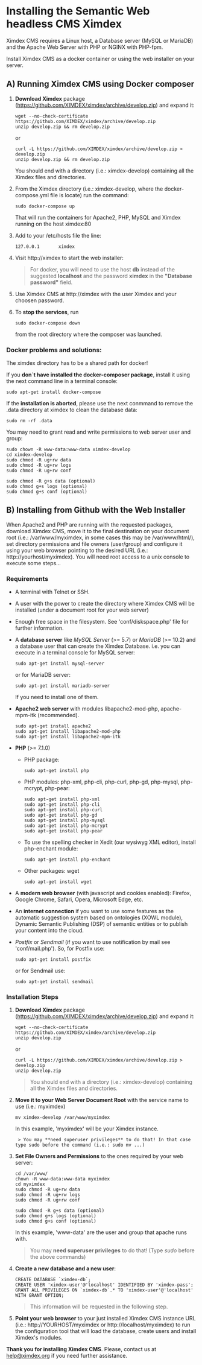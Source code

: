 # Installing the Semantic Web headless CMS Ximdex

Ximdex CMS requires a Linux host, a Database server (MySQL or MariaDB) and the Apache Web Server with PHP or NGINX with PHP-fpm.

Install Ximdex CMS as a docker container or using the web installer on your server.

## A) Running Ximdex CMS using Docker composer

1. **Download Ximdex** package (https://github.com/XIMDEX/ximdex/archive/develop.zip) and expand it:

	```
  	wget --no-check-certificate https://github.com/XIMDEX/ximdex/archive/develop.zip
	unzip develop.zip && rm develop.zip
  	```
	or
	```
  	curl -L https://github.com/XIMDEX/ximdex/archive/develop.zip > develop.zip
	unzip develop.zip && rm develop.zip
  	```
  	
	You should end with a directory (i.e.: ximdex-develop) containing all the Ximdex files and directories.


2. From the Ximdex directory (i.e.: ximdex-develop, where the docker-compose.yml file is locate) run the command:
    ```
	sudo docker-compose up
    ```
    That will run the containers for Apache2, PHP, MySQL and Ximdex running on the host ximdex:80 
	
3. Add to your /etc/hosts file the line:
	```
	127.0.0.1		ximdex
	```    

4. Visit http://ximdex to start the web installer:
    
    > For docker, you will need to use the host **db** instead of the suggested **localhost** and the password **ximdex** in the **"Database password"** field.

5. Use Ximdex CMS at http://ximdex with the user Ximdex and your choosen password.

6. To **stop the services**, run
	```
	sudo docker-compose down
	```
	from the root directory where the composer was launched.


### Docker problems and solutions:

The ximdex directory has to be a shared path for docker!
	    
If you **don´t have installed the docker-composer package**, install it using the next command line in a terminal console:
	    
```
sudo apt-get install docker-compose
```
	
If the **installation is aborted**, please use the next conmmand to remove the .data directory at ximdex to clean the database data:
```
sudo rm -rf .data
```
	
You may need to grant read and write permissions to web server user and group:
	
```
sudo chown -R www-data:www-data ximdex-develop
cd ximdex-develop
sudo chmod -R ug+rw data
sudo chmod -R ug+rw logs
sudo chmod -R ug+rw conf

sudo chmod -R g+s data (optional)
sudo chmod g+s logs (optional)
sudo chmod g+s conf (optional)
```
	
## B) Installing from Github with the Web Installer
When Apache2 and PHP are running with the requested packages, download Ximdex CMS, move it to the final destination on your document root (i.e.: /var/www/myximdex, in some cases this may be /var/www/html/), set directory permissions and file owners (user/group) and configure it using your web browser pointing to the desired URL (i.e.: http://yourhost/myximdex). You will need root access to a unix console to execute some steps...

### Requirements
*  A terminal with Telnet or SSH.
*  A user with the power to create the directory where Ximdex CMS will be installed (under a document root for your web server)
*  Enough free space in the filesystem. See 'conf/diskspace.php' file for further information.
*  A **database server** like *MySQL Server* (>= 5.7) or *MariaDB* (>= 10.2) and a database user that can create the Ximdex Database.
    i.e. you can execute in a terminal console for MySQL server:
    ```
    sudo apt-get install mysql-server
    ```
    or for MariaDB server:
    ```
    sudo apt-get install mariadb-server
    ```
    If you need to install one of them.
    
*  **Apache2 web server** with modules libapache2-mod-php, apache-mpm-itk (recommended).
    ```
    sudo apt-get install apache2
    sudo apt-get install libapache2-mod-php
    sudo apt-get install libapache2-mpm-itk
    ```
    
*  **PHP** (>= 7.1.0)
    * PHP package:
        ```
        sudo apt-get install php
        ```
	* PHP modules: php-xml, php-cli, php-curl, php-gd, php-mysql, php-mcrypt, php-pear:
        ```
        sudo apt-get install php-xml
        sudo apt-get install php-cli
        sudo apt-get install php-curl
        sudo apt-get install php-gd
        sudo apt-get install php-mysql
        sudo apt-get install php-mcrypt
        sudo apt-get install php-pear
        ```
	*  To use the spelling checker in Xedit (our wysiwyg XML editor), install php-enchant module:
        ```
	    sudo apt-get install php-enchant
	    ```
    *  Other packages: wget
        ```
        sudo apt-get install wget
        ```
        
*  A **modern web browser** (with javascript and cookies enabled): Firefox, Google Chrome, Safari, Opera, Microsoft Edge, etc.

*  An **internet connection** if you want to use some features as the automatic suggestion system based on ontologies (XOWL module), Dynamic Semantic Publishing (DSP) of semantic entities or to publish your content into the cloud.

*  *Postfix* or *Sendmail* (if you want to use notification by mail see 'conf/mail.php').
    So, for Postfix use:
    ```
    sudo apt-get install postfix
    ```
    or for Sendmail use:
    ```
    sudo apt-get install sendmail
    ```

### Installation Steps
1. **Download Ximdex** package (https://github.com/XIMDEX/ximdex/archive/develop.zip) and expand it:
	```
  	wget --no-check-certificate https://github.com/XIMDEX/ximdex/archive/develop.zip
	unzip develop.zip
  	```
	or
	```
  	curl -L https://github.com/XIMDEX/ximdex/archive/develop.zip > develop.zip
	unzip develop.zip
  	```
	> You should end with a directory (i.e.: ximdex-develop) containing all the Ximdex files and directories.

2. **Move it to your Web Server Document Root** with the service name to use (i.e.: myximdex)
	```
	mv ximdex-develop /var/www/myximdex
	```
	In this example, 'myximdex' will be your Ximdex instance.

    	> You may **need superuser privileges** to do that! In that case type sudo before the command (i.e.: sudo mv ...)

3. **Set File Owners and Permissions** to the ones required by your web server:

	```
	cd /var/www/
	chown -R www-data:www-data myximdex
	cd myximdex
	sudo chmod -R ug+rw data
	sudo chmod -R ug+rw logs
	sudo chmod -R ug+rw conf
	
	sudo chmod -R g+s data (optional)
	sudo chmod g+s logs (optional)
	sudo chmod g+s conf (optional)
	```

	In this example, 'www-data' are the user and group that apache runs with.
	> You may **need superuser privileges** to do that! (Type *sudo* before the above commands)


4. **Create a new database and a new user**:
    ```
    CREATE DATABASE `ximdex-db`;
    CREATE USER 'ximdex-user'@'localhost' IDENTIFIED BY 'ximdex-pass';
    GRANT ALL PRIVILEGES ON `ximdex-db`.* TO 'ximdex-user'@'localhost' WITH GRANT OPTION;
    ```
    > This information will be requested in the following step.

5. **Point your web browser** to your just installed Ximdex CMS instance URL (i.e.: http://YOURHOST/myximdex or http://localhost/myximdex) to run the configuration tool that will load the database, create users and install Ximdex's modules.

**Thank you for installing Ximdex CMS**. Please, contact us at help@ximdex.org if you need further assistance.


